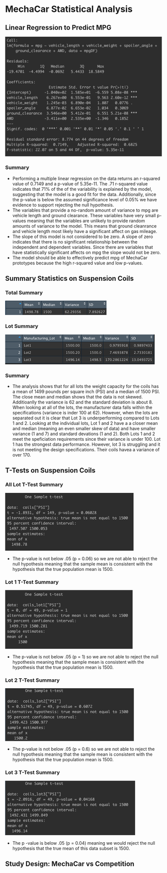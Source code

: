 # MechaCar Statistical Analysis

## Linear Regression to Predict MPG
![Regression](Resources/d1_screenshot.png)

### Summary
- Performing a multiple linear regression on the data returns an r-squared value of 0.7149 and a p-value of 5.35e-11. The .71 r-squared value indicates that 71% of the of the variability is explained by the model, suggesting that the model is a good fit for the data. Additionally, since the p-value is below the assumed significance level of 0.05% we have evidence to support rejecting the null hypothesis.
- The variables that provide a no-random amount of variance to mpg are vehicle length and ground clearance. These variables have very small p-values meaning that the variables are unlikely to provide random amounts of variance to the model. This means that ground cleanrance and vehicle length most likely have a significant affect on gas mileage.
- The slope of this model is not considered to be zero. A slope of zero indicates that there is no significant relationship between the independent and dependent variables. Since there are variables that have statistically significant affects on mpg the slope would not be zero.
- The model should be able to effectively predict mpg of MechaCar prototypes because the high r-squared value and low p-values.

## Summary Statistics on Suspension Coils
### Total Summary
![Total Summary](Resources/total_summary.png)
### Lot Summary
![Lot Summary](Resources/lot_summary.png)
### Summary
- The analysis shows that for all lots the weight capacity for the coils has a mean of 1499 pounds per square inch (PSI) and a median of 1500 PSI. The close mean and median shows that the data is not skewed. Additioanlly the variance is 62 and the standard deviation is about 8. When looking at all of the lots, the manufacturer data falls within the specifications (variance is inder 100 at 62). However, when the lots are separated out it is clear that Lot 3 is underperforming compared to Lots 1 and 2. Looking at the individual lots, Lot 1 and 2 have a a closer mean and median (meaning an even smaller skew of data) and have smaller variance (1 and 7) and standard devations (1 and 2). Both Lots 1 and 2 meet the speficiation requirements since their variance is under 100. Lot 1 has the strongest data performance. However, lot 3 is struggling and it is not meeting the design specifications. Their coils havea a variance of over 170.

## T-Tests on Suspension Coils
### All Lot T-Test Summary
![All Lot T-Test](Resources/total_t.png)
- The p-value is not below .05 (p = 0.06) so we are not able to reject the null hypothesis meaning that the sample mean is consistent with the hypothesis that the true population mean is 1500.

### Lot 1 T-Test Summary
![Lot 1 T-Test](Resources/lot1_t.png)
- The p-value is not below .05 (p = 1) so we are not able to reject the null hypothesis meaning that the sample mean is consistent with the hypothesis that the true population mean is 1500.
### Lot 2 T-Test Summary
![Lot 2 T-Test](Resources/lot2_t.png)
- The p-value is not below .05 (p = 0.6) so we are not able to reject the null hypothesis meaning that the sample mean is consistent with the hypothesis that the true population mean is 1500.
### Lot 3 T-Test Summary
![Lot 3 T-Test](Resources/lot3_t.png)
- The p -value is below .05 (p = 0.04) meaning we would reject the null hypothesis that the true mean of this data subset is 1500.

## Study Design: MechaCar vs Competition
